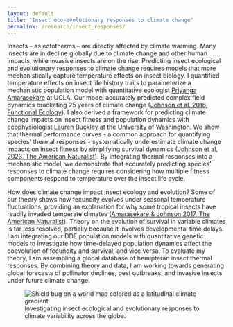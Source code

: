 ```yaml
---
layout: default
title: "Insect eco-evolutionary responses to climate change"
permalink: /research/insect_responses/
---
```


<div class="content-left">
  <p>Insects – as ectotherms – are directly affected by climate warming. Many insects are in decline globally due to climate change and other human impacts, while invasive insects are on the rise. Predicting insect ecological and evolutionary responses to climate change requires models that more mechanistically capture temperature effects on insect biology. I quantified temperature effects on insect life history traits to parameterize a mechanistic population model with quantitative ecologist <a href="https://www.gf.org/fellows/priyanga-amarasekare/" target="_blank" rel="noopener">Priyanga Amarasekare</a> at UCLA. Our model accurately predicted complex field dynamics bracketing 25 years of climate change (<a href="https://chrisajohnson.github.io/publications/" target="_blank" rel="noopener">Johnson et al. 2016, Functional Ecology</a>). I also derived a framework for predicting climate change impacts on insect fitness and population dynamics with ecophysiologist <a href="https://huckleylab.github.io/" target="_blank" rel="noopener">Lauren Buckley</a> at the University of Washington. We show that thermal performance curves - a common approach for quantifying species' thermal responses - systematically underestimate climate change impacts on insect fitness by simplifying survival dynamics (<a href="https://chrisajohnson.github.io/publications/" target="_blank" rel="noopener">Johnson et al. 2023, The American Naturalist</a>). By integrating thermal responses into a mechanistic model, we demonstrate that accurately predicting species’ responses to climate change requires considering how multiple fitness components respond to temperature over the insect life cycle.

</p>
  <p>How does climate change impact insect ecology and evolution? Some of our theory shows how fecundity evolves under seasonal temperature fluctuations, providing an explanation for why some tropical insects have readily invaded temperate climates (<a href="https://chrisajohnson.github.io/publications/" target="_blank" rel="noopener">Amarasekare & Johnson 2017, The American Naturalist</a>). Theory on the evolution of survival in variable climates is far less resolved, partially because it involves developmental time delays. I am integrating our DDE population models with quantitative genetic models to investigate how time-delayed population dynamics affect the coevolution of fecundity and survival, and vice versa. To evaluate my theory, I am assembling a global database of hemipteran insect thermal responses. By combining theory and data, I am working towards generating global forecasts of pollinator declines, pest outbreaks, and invasive insects under future climate change.
</p>
</div>

<div class="content-right">
  <figure>
    <img src="{{ '/images/Bug_globe.png' | relative_url }}" alt="Shield bug on a world map colored as a latitudinal climate gradient" >
    <figcaption>Investigating insect ecological and evolutionary responses to climate variability across the globe.</figcaption>
  </figure>
</div>
